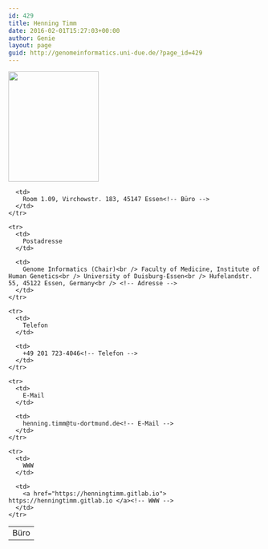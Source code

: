 ```yaml
---
id: 429
title: Henning Timm
date: 2016-02-01T15:27:03+00:00
author: Genie
layout: page
guid: http://genomeinformatics.uni-due.de/?page_id=429
---
```

<img class="size-full wp-image-445 alignleft" style="float: left; margin-right: 1em;" src="http://genomeinformatics.uni-due.de/wp-content/uploads/2016/02/HenningAvatar.png" width="180" height="220" />

<div style="float: right;">
  <table>
    <tr>
      <td>
        Büro
      </td>
      
      <td>
        Room 1.09, Virchowstr. 183, 45147 Essen<!-- Büro -->
      </td>
    </tr>
    
    <tr>
      <td>
        Postadresse
      </td>
      
      <td>
        Genome Informatics (Chair)<br /> Faculty of Medicine, Institute of Human Genetics<br /> University of Duisburg-Essen<br /> Hufelandstr. 55, 45122 Essen, Germany<br /> <!-- Adresse -->
      </td>
    </tr>
    
    <tr>
      <td>
        Telefon
      </td>
      
      <td>
        +49 201 723-4046<!-- Telefon -->
      </td>
    </tr>
    
    <tr>
      <td>
        E-Mail
      </td>
      
      <td>
        henning.timm@tu-dortmund.de<!-- E-Mail -->
      </td>
    </tr>
    
    <tr>
      <td>
        WWW
      </td>
      
      <td>
        <a href="https://henningtimm.gitlab.io"> https://henningtimm.gitlab.io </a><!-- WWW -->
      </td>
    </tr>
  </table>
</div>

<div style="clear: right;">
</div>